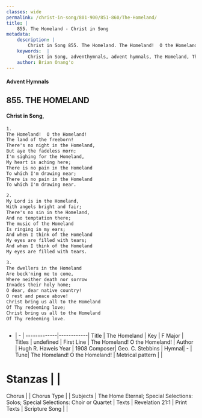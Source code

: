 ```yaml
---
classes: wide
permalink: /christ-in-song/801-900/851-860/The-Homeland/
title: |
    855. The Homeland - Christ in Song
metadata:
    description: |
        Christ in Song 855. The Homeland. The Homeland!  O the Homeland! The land of the freeborn! There's no night in the Homeland, But aye the fadeless morn; I'm sighing for the Homeland, My heart is aching here; There is no pain in the Homeland To which I'm drawing near; There is no pain in the Homeland To which I'm drawing near.
    keywords:  |
        Christ in Song, adventhymnals, advent hymnals, The Homeland, The Homeland!  O the Homeland!. 
    author: Brian Onang'o
---
```


#### Advent Hymnals
## 855. THE HOMELAND
####  Christ in Song,

```txt
1.
The Homeland!  O the Homeland!
The land of the freeborn!
There's no night in the Homeland,
But aye the fadeless morn;
I'm sighing for the Homeland,
My heart is aching here;
There is no pain in the Homeland
To which I'm drawing near;
There is no pain in the Homeland
To which I'm drawing near.

2.
My Lord is in the Homeland,
With angels bright and fair;
There's no sin in the Homeland,
And no temptation there;
The music of the Homeland
Is ringing in my ears;
And when I think of the Homeland
My eyes are filled with tears;
And when I think of the Homeland
My eyes are filled with tears.

3.
The dwellers in the Homeland
Are beck'ning me to come,
Where neither death nor sorrow 
Invades their holy home;
O dear, dear native country!
O rest and peace above!
Christ bring us all to the Homeland
Of Thy redeeming love;
Christ bring us all to the Homeland
Of Thy redeeming love.



```

- |   -  |
-------------|------------|
Title | The Homeland |
Key | F Major |
Titles | undefined |
First Line | The Homeland!  O the Homeland! |
Author | Hugh R. Haweis
Year | 1908
Composer| Geo. C. Stebbins |
Hymnal|  - |
Tune| The Homeland!  O the Homeland! |
Metrical pattern | |
# Stanzas |  |
Chorus |  |
Chorus Type |  |
Subjects | The Home Eternal; Special Selections: Solos; Special Selections: Choir or Quartet |
Texts | Revelation 21:1 |
Print Texts | 
Scripture Song |  |
    
